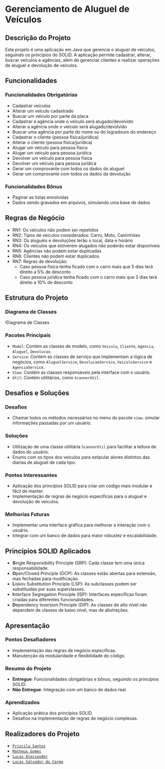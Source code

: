 # Gerenciamento de Aluguel de Veículos

## Descrição do Projeto

Este projeto é uma aplicação em Java que gerencia o aluguel de veículos, seguindo os princípios do SOLID. A aplicação
permite cadastrar, alterar, buscar veículos e agências, além de gerenciar clientes e realizar operações de aluguel e
devolução de veículos.

## Funcionalidades

### Funcionalidades Obrigatórias

- Cadastrar veículos
- Alterar um veículo cadastrado
- Buscar um veículo por parte da placa
- Cadastrar a agência onde o veículo será alugado/devolvido
- Alterar a agência onde o veículo será alugado/devolvido
- Buscar uma agência por parte do nome ou do logradouro do endereço
- Cadastrar o cliente (pessoa física/jurídica)
- Alterar o cliente (pessoa física/jurídica)
- Alugar um veículo para pessoa física
- Alugar um veículo para pessoa jurídica
- Devolver um veículo para pessoa física
- Devolver um veículo para pessoa jurídica
- Gerar um comprovante com todos os dados do aluguel
- Gerar um comprovante com todos os dados da devolução

### Funcionalidades Bônus

- Paginar as listas envolvidas
- Dados sendo gravados em arquivos, simulando uma base de dados

## Regras de Negócio

- RN1: Os veículos não podem ser repetidos
- RN2: Tipos de veículos considerados: Carro, Moto, Caminhões
- RN3: Os aluguéis e devoluções terão o local, data e horário
- RN4: Os veículos que estiverem alugados não poderão estar disponíveis
- RN5: Agências não podem estar duplicadas
- RN6: Clientes não podem estar duplicados
- RN7: Regras de devolução:
    - Caso pessoa física tenha ficado com o carro mais que 5 dias terá direito a 5% de desconto
    - Caso pessoa jurídica tenha ficado com o carro mais que 3 dias terá direito a 10% de desconto

## Estrutura do Projeto

### Diagrama de Classes

!Diagrama de Classes

### Pacotes Principais

- `Model`: Contém as classes de modelo, como `Veiculo`, `Cliente`, `Agencia`, `Aluguel`, `Devolucao`.
- `Service`: Contém as classes de serviço que implementam a lógica de negócios,
  como `AluguelService`, `DevolucaoService`, `VeiculoService` e `AgenciaService`.
- `View`: Contém as classes responsáveis pela interface com o usuário.
- `Util`: Contém utilitários, como `ScannerUtil`.

## Desafios e Soluções

### Desafios

- Chamar todos os métodos necessários no menu do pacote `view`.
  simular informações passadas por um usuário.

### Soluções

- Utilização de uma classe utilitária `ScannerUtil` para facilitar a leitura de dados do usuário.
- Enums com os tipos dos veiculos para estipular alores distintos das diarias de aluguel de cada tipo.

### Pontos Interessantes

- Aplicação dos princípios SOLID para criar um código mais modular e fácil de manter.
- Implementação de regras de negócio específicas para o aluguel e devolução de veículos.

### Melhorias Futuras

- Implementar uma interface gráfica para melhorar a interação com o usuário.
- Integrar com um banco de dados para maior robustez e escalabilidade.

## Princípios SOLID Aplicados

- **S**ingle Responsibility Principle (SRP): Cada classe tem uma única responsabilidade.
- **O**pen/Closed Principle (OCP): As classes estão abertas para extensão, mas fechadas para modificação.
- **L**iskov Substitution Principle (LSP): As subclasses podem ser substituídas por suas superclasses.
- **I**nterface Segregation Principle (ISP): Interfaces específicas foram criadas para diferentes funcionalidades.
- **D**ependency Inversion Principle (DIP): As classes de alto nível não dependem de classes de baixo nível, mas de
  abstrações.

## Apresentação

### Pontos Desafiadores

- Implementação das regras de negócio específicas.
- Manutenção da modularidade e flexibilidade do código.

### Resumo do Projeto

- **Entregue**: Funcionalidades obrigatórias e bônus, seguindo os princípios SOLID.
- **Não Entregue**: Integração com um banco de dados real.

### Aprendizados

- Aplicação prática dos princípios SOLID.
- Desafios na implementação de regras de negócio complexas.

## Realizadores do Projeto

- [`Priscila Santos`](https://github.com/Priscila-Santos)
- [`Matheus Gomes`](https://github.com/mthbgomes)
- [`Lucas Alecsander`](https://github.com/LucasAlec)
- [`Lucas Salvador do Carmo`](https://github.com/lucksc2805)




